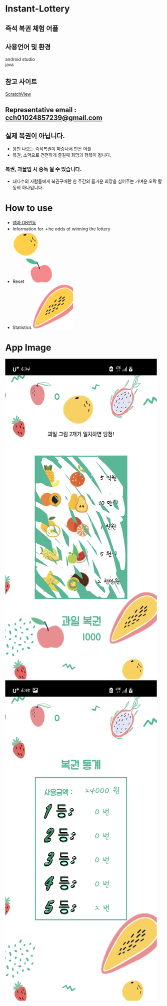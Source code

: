 # Instant-Lottery
## 즉석 복권 체험 어플

## 사용언어 및 환경
android studio  
java

## 참고 사이트
[ScratchView](https://github.com/D-clock/ScratchView)

Representative email : cch01024857239@gmail.com
---

## 실제 복권이 아닙니다.
* 꽝만 나오는 즉석복권이 짜증나서 만든 어플
* 복권, 소액으로 건전하게 즐길때 희망과 행복이 됩니다. 

### 복권, 과몰입 시 중독 될 수 있습니다.
* 대다수의 사람들에게 복권구매란 한 주간의 즐거운 희망을 심어주는 가벼운 오락 활동의 하나입니다.

# How to use
*  [앱과 DB연동](https://docs.aws.amazon.com/ko_kr/elasticbeanstalk/latest/dg/java-rds.html)
* Information for ㅅhe odds of winning the lottery  
![UI](https://github.com/cch230/Instant-Lottery/blob/main/app_image/info.png)  
* Reset
![UI](https://github.com/cch230/Instant-Lottery/blob/main/app_image/reset.png)  
* Statistics
![UI](https://github.com/cch230/Instant-Lottery/blob/main/app_image/rank.png)  

# App Image
![UI](https://github.com/cch230/Instant-Lottery/blob/main/app_image/KakaoTalk_20210301_183530926.jpg)  
![UI](https://github.com/cch230/Instant-Lottery/blob/main/app_image/KakaoTalk_20210301_183530926_01.jpg)  

 
